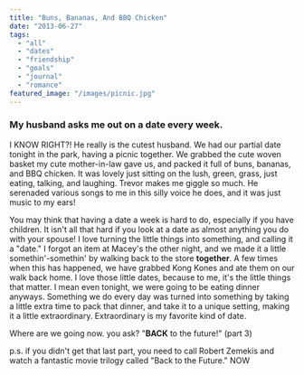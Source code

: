 ```yaml
---
title: "Buns, Bananas, And BBQ Chicken"
date: "2013-06-27"
tags:
  - "all"
  - "dates"
  - "friendship"
  - "goals"
  - "journal"
  - "romance"
featured_image: "/images/picnic.jpg"
---
```


### My husband asks me out on a date every week.

I KNOW RIGHT?! He really is the cutest husband. We had our partial date tonight in the park, having a picnic together. We grabbed the cute woven basket my cute mother-in-law gave us, and packed it full of buns, bananas, and BBQ chicken. It was lovely just sitting on the lush, green, grass, just eating, talking, and laughing. Trevor makes me giggle so much. He serenaded various songs to me in this silly voice he does, and it was just music to my ears!

You may think that having a date a week is hard to do, especially if you have children. It isn't all that hard if you look at a date as almost anything you do with your spouse! I love turning the little things into something, and calling it a "date." I forgot an item at Macey's the other night, and we made it a little somethin'-somethin' by walking back to the store **together**. A few times when this has happened, we have grabbed Kong Kones and ate them on our walk back home. I love those little dates, because to me, it's the little things that matter. I mean even tonight, we were going to be eating dinner anyways. Something we do every day was turned into something by taking a little extra time to pack that dinner, and take it to a unique setting, making it a little extraordinary. Extraordinary is my favorite kind of date.

Where are we going now. you ask? "**BACK** to the future!" (part 3)

p.s. if you didn't get that last part, you need to call Robert Zemekis and watch a fantastic movie trilogy called "Back to the Future." NOW

